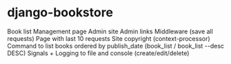 # django-bookstore
Book list 
Management page
Admin site
Admin links
Middleware (save all requests)
Page with last 10 requests
Site copyright (context-processor)
Command to list books ordered by publish_date (book_list / book_list --desc DESC)
Signals + Logging to file and console (create/edit/delete)
